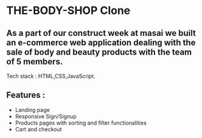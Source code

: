 # THE-BODY-SHOP Clone
## As a part of our construct week at masai we built an e-commerce web application dealing with the sale of body and beauty products with the team of 5 members.
Tech stack : HTML,CSS,JavaScript.
## Features : 
- Landing page
- Responsive Sign/Signup 
- Products pages with sorting and filter functionalities
- Cart and checkout 
